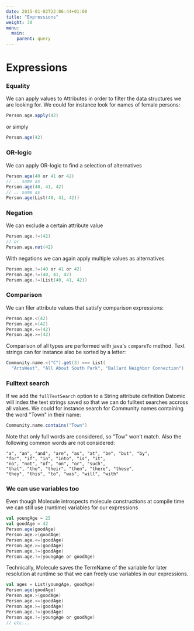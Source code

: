 ```yaml
---
date: 2015-01-02T22:06:44+01:00
title: "Expressions"
weight: 30
menu:
  main:
    parent: query
---
```


# Expressions

### Equality

We can apply values to Attributes in order to filter the data structures we are looking for. We could for instance look for names of female persons:

```scala
Person.age.apply(42)
```
or simply

```scala
Person.age(42)
```

### OR-logic

We can apply OR-logic to find a selection of alternatives

```scala
Person.age(40 or 41 or 42)
// .. same as
Person.age(40, 41, 42)
// .. same as
Person.age(List(40, 41, 42))
```


### Negation

We can exclude a certain attribute value

```scala
Person.age.!=(42)
// or
Person.age.not(42)
```

With negations we can again apply multiple values as alternatives

```scala
Person.age.!=(40 or 41 or 42)
Person.age.!=(40, 41, 42)
Person.age.!=(List(40, 41, 42))
```

### Comparison

We can filer attribute values that satisfy comparison expressions:
```scala
Person.age.<(42)
Person.age.>(42)
Person.age.<=(42)
Person.age.>=(42)
```
Comparison of all types are performed with java's `compareTo` method. Text strings can for instance also be sorted by a letter:
```scala
Community.name.<("C").get(3) === List(
  "ArtsWest", "All About South Park", "Ballard Neighbor Connection")
```


### Fulltext search

If we add the `fullTextSearch` option to a String attribute definition Datomic will index the text strings saved so that we can do fulltext searches accross all values. We could for instance search for Community names containing the word "Town" in their name:
```scala
Community.name.contains("Town")
```
Note that only full words are considered, so "Tow" won't match. Also the following common words are not considered:

```
"a", "an", "and", "are", "as", "at", "be", "but", "by",
"for", "if", "in", "into", "is", "it",
"no", "not", "of", "on", "or", "such",
"that", "the", "their", "then", "there", "these",
"they", "this", "to", "was", "will", "with"
```

### We can use variables too

Even though Molecule introspects molecule constructions at compile time we can still use (runtime) variables for our expressions

```scala
val youngAge = 25
val goodAge = 42
Person.age(goodAge)
Person.age.>(goodAge)
Person.age.<=(goodAge)
Person.age.>=(goodAge)
Person.age.!=(goodAge)
Person.age.!=(youngAge or goodAge)
```
Technically, Molecule saves the TermName of the variable for later resolution at runtime so that we can freely use variables in our expressions.

```scala
val ages = List(youngAge, goodAge)
Person.age(goodAge)
Person.age.>(goodAge)
Person.age.<=(goodAge)
Person.age.>=(goodAge)
Person.age.!=(goodAge)
Person.age.!=(youngAge or goodAge)
// etc...
```